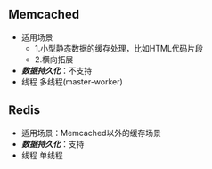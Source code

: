 ## Memcached
- 适用场景
  - 1.小型静态数据的缓存处理，比如HTML代码片段
  - 2.横向拓展
- ***数据持久化***：不支持
- 线程 多线程(master-worker)

## Redis
- 适用场景：Memcached以外的缓存场景
- ***数据持久化***：支持
- 线程 单线程
